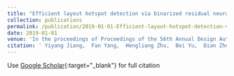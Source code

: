 ```yaml
---
title: "Efficient layout hotspot detection via binarized residual neural network"
collection: publications
permalink: /publication/2019-01-01-Efficient-layout-hotspot-detection-via-binarized-residual-neural-network
date: 2019-01-01
venue: 'In the proceedings of Proceedings of the 56th Annual Design Automation Conference 2019'
citation: ' Yiyang Jiang,  Fan Yang,  Hengliang Zhu,  Bei Yu,  Dian Zhou,  Xuan Zeng, &quot;Efficient layout hotspot detection via binarized residual neural network.&quot; In the proceedings of Proceedings of the 56th Annual Design Automation Conference 2019, 2019.'
---
```

Use [Google Scholar](https://scholar.google.com/scholar?q=Efficient+layout+hotspot+detection+via+binarized+residual+neural+network){:target="_blank"} for full citation